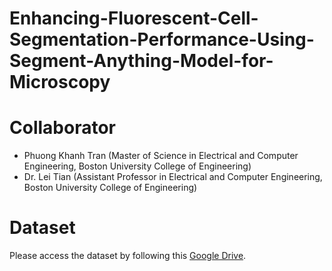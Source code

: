 # Enhancing-Fluorescent-Cell-Segmentation-Performance-Using-Segment-Anything-Model-for-Microscopy

# Collaborator
* Phuong Khanh Tran (Master of Science in Electrical and Computer Engineering, Boston University College of Engineering)
* Dr. Lei Tian (Assistant Professor in Electrical and Computer Engineering, Boston University College of Engineering)


# Dataset
Please access the dataset by following this [Google Drive]().
